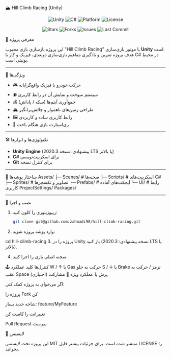 🏔️ Hill Climb Racing (Unity)

<div align="center">

![Unity](https://img.shields.io/badge/Engine-Unity-black?logo=unity)
![C#](https://img.shields.io/badge/Language-C%23-239120?logo=c-sharp)
![Platform](https://img.shields.io/badge/Platform-PC%20%7C%20Mobile-blue)
![License](https://img.shields.io/github/license/zahmadi98/hill-climb-racing)

![Stars](https://img.shields.io/github/stars/zahmadi98/hill-climb-racing?style=social)
![Forks](https://img.shields.io/github/forks/zahmadi98/hill-climb-racing?style=social)
![Issues](https://img.shields.io/github/issues/zahmadi98/hill-climb-racing)
![Last Commit](https://img.shields.io/github/last-commit/zahmadi98/hill-climb-racing)

</div>

📌 معرفی پروژه

این پروژه بازسازی بازی محبوب "Hill Climb Racing" با موتور بازی‌سازی **Unity** است.  
هدف پروژه تمرین و یادگیری مفاهیم بازی‌سازی دوبعدی، فیزیک و کار با C# در محیط یونیتی است.

---

🎯 ویژگی‌ها

- 🎮 حرکت خودرو با فیزیک واقع‌گرایانه  
- ⛽ سیستم سوخت و نمایش آن در رابط کاربری  
- 💰 جمع‌آوری آیتم‌ها (سکه / پاداش)  
- 🏔️ طراحی زمین‌های ناهموار و چالش‌برانگیز  
- 🖼️ رابط کاربری ساده و کاربردی  
- 🔄 ری‌استارت بازی هنگام باخت  

---

🛠️ تکنولوژی‌ها و ابزارها

- **Unity Engine** (پیشنهادی: نسخه 2020.3 LTS یا بالاتر)  
- **C#** برای اسکریپت‌نویسی  
- **Git** برای کنترل نسخه  

---

📂 ساختار پوشه‌ها
Assets/
├─ Scenes/ # صحنه‌ها
├─ Scripts/ # اسکریپت‌های C#
├─ Sprites/ # تصاویر و تکسچرها
├─ Prefabs/ # آبجکت‌های آماده
└─ UI/ # رابط کاربری
ProjectSettings/
Packages/

---

🚀 نصب و اجرا

1. ریپوزیتوری را کلون کنید:
   ```bash
   git clone git@github.com:zahmadi98/hill-climb-racing.git
2. وارد پوشه پروژه شوید:

cd hill-climb-racing
3. پروژه را در Unity باز کنید (نسخه پیشنهادی: 2020.3 LTS یا بالاتر).

4. صحنه اصلی بازی را اجرا کنید.

🕹️ کنترل‌ها
کلید	عملکرد
W / ↑ یا Gas	حرکت به جلو
S / ↓ یا Brake	ترمز / حرکت به عقب
Space (اختیاری)	پرش یا عملکرد ویژه
🤝 مشارکت

اگر می‌خوای به پروژه کمک کنی:

پروژه را Fork کن

شاخه جدید بساز: feature/MyFeature

تغییراتت را کامیت کن

Pull Request بفرست

📜 لایسنس

این پروژه تحت لایسنس MIT منتشر شده است.
برای جزئیات بیشتر فایل LICENSE را بخوانید.




